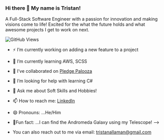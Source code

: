 ### Hi there 👋 My name is Tristan!
  A Full-Stack Software Engineer with a passion for innovation and making visions come to life! Excited for the what the future holds and what awesome projects I get to work on next. 

  ![GitHub Views](https://komarev.com/ghpvc/?username=Tristanleif1&color=FAC151)


- ⚡ I’m currently working on adding a new feature to a project
- 🌱 I’m currently learning AWS, SCSS
- 👯 I’ve collaborated on [Pledge Palooza](https://pledgepalooza.onrender.com/)
- 🤔 I’m looking for help with learning C#
- 💬 Ask me about Soft Skills and Hobbies!
- 📫 How to reach me: [LinkedIn](https://www.linkedin.com/in/tristan-allaman-a18206232/)
- 😄 Pronouns: ...He/Him
- 🔭Fun fact: ...I can find the Andromeda Galaxy using my Telescope!
-->

- You can also reach out to me via email: tristanallaman@gmail.com


